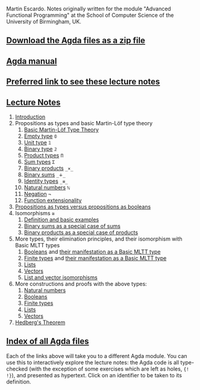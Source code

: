 Martin Escardo. Notes originally written for the module "Advanced Functional Programming" at the School of Computer Science of the University of Birmingham, UK.

## [Download the Agda files as a zip file](https://github.com/martinescardo/HoTTEST-Summer-School/archive/refs/heads/main.zip)

## [Agda manual](https://agda.readthedocs.io/en/latest/)

## [Preferred link to see these lecture notes](https://martinescardo.github.io/HoTTEST-Summer-School/)

## [Lecture Notes](./)

 1. [Introduction](Lecture-Notes/introduction.lagda.md)
 1. Propositions as types and basic Martin-Löf type theory
    1. [Basic Martin-Löf Type Theory](Lecture-Notes/curry-howard.lagda.md)
    1. [Empty type](Lecture-Notes/empty-type.lagda.md) `𝟘`
    1. [Unit type](Lecture-Notes/unit-type.lagda.md) `𝟙`
    1. [Binary type](Lecture-Notes/binary-type.lagda.md) `𝟚`
    1. [Product types](Lecture-Notes/products.lagda.md) `Π`
    1. [Sum types](Lecture-Notes/sums.lagda.md) `Σ`
    1. [Binary products](Lecture-Notes/binary-products.lagda.md) `_×_`
    1. [Binary sums](Lecture-Notes/binary-sums.lagda.md) `_∔_`
    1. [Identity types](Lecture-Notes/identity-type.lagda.md) `_≡_`
    1. [Natural numbers](Lecture-Notes/natural-numbers-type.lagda.md) `ℕ`
    1. [Negation](Lecture-Notes/negation.lagda.md) `¬`
    1. [Function extensionality](Lecture-Notes/function-extensionality.lagda.md)
 1. [Propositions as types versus propositions as booleans](Lecture-Notes/decidability.lagda.md)
 1. Isomorphisms `≅`
    1. [Definition and basic examples](Lecture-Notes/isomorphisms.lagda.md)
    1. [Binary sums as a special case of sums](Lecture-Notes/binary-sums-as-sums.lagda.md)
    1. [Binary products as a special case of products](Lecture-Notes/binary-products-as-products.lagda.md)
 1. More types, their elimination principles, and their isomorphism with Basic MLTT types
    1. [Booleans](Lecture-Notes/Bool.lagda.md) and [their manifestation as a Basic MLTT type](Lecture-Notes/Bool-functions.lagda.md)
    1. [Finite types](Lecture-Notes/Fin.lagda.md) and [their manifestation as a Basic MLTT type](Lecture-Notes/Fin-functions.lagda.md)
    1. [Lists](Lecture-Notes/List.lagda.md)
    1. [Vectors](Lecture-Notes/Vector.lagda.md)
    1. [List and vector isomorphisms](Lecture-Notes/vector-and-list-isomorphisms.lagda.md)
 1. More constructions and proofs with the above types:
    1. [Natural numbers](Lecture-Notes/natural-numbers-functions.lagda.md)
    1. [Booleans](Lecture-Notes/Bool-functions.lagda.md)
    1. [Finite types](Lecture-Notes/Fin-functions.lagda.md)
    1. [Lists](Lecture-Notes/List-functions.lagda.md)
    1. [Vectors](Lecture-Notes/Vector-functions.lagda.md)
 1. [Hedberg's Theorem](Lecture-Notes/Hedbergs-Theorem.lagda.md)

## [Index of all Agda files](Lecture-Notes/all.lagda.md)

Each of the links above will take you to a different Agda module. You can use this to interactively explore the lecture notes: the Agda code is all type-checked (with the exception of some exercises which are left as holes, `{! !}`), and presented as hypertext. Click on an identifier to be taken to its definition.
